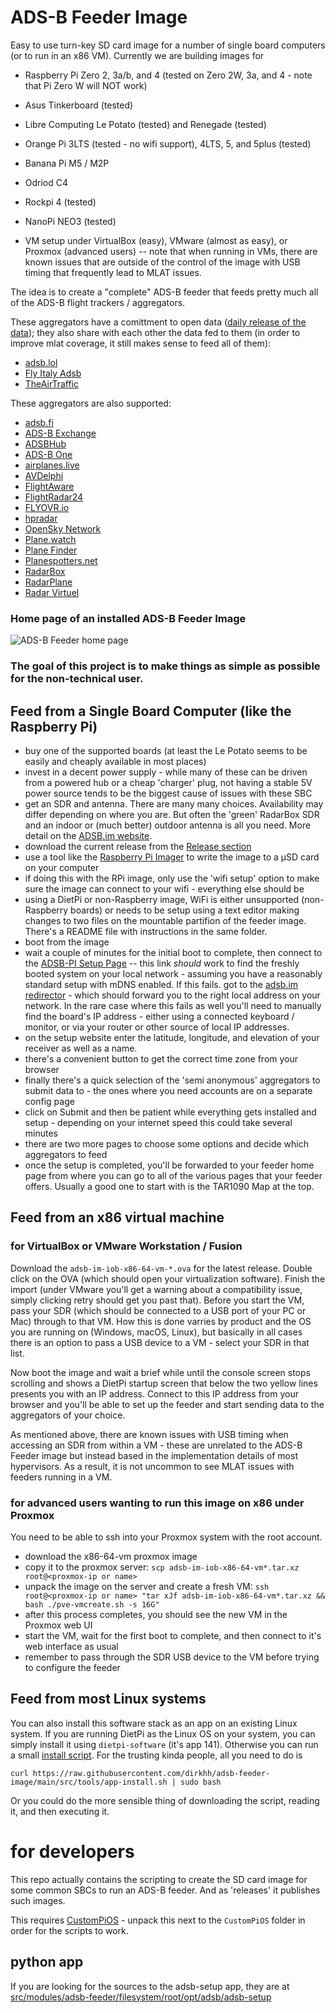 # ADS-B Feeder Image

Easy to use turn-key SD card image for a number of single board computers (or to run in an x86 VM).
Currently we are building images for
- Raspberry Pi Zero 2, 3a/b, and 4 (tested on Zero 2W, 3a, and 4 - note that Pi Zero W will NOT work)
- Asus Tinkerboard (tested)
- Libre Computing Le Potato (tested) and Renegade (tested)
- Orange Pi 3LTS (tested - no wifi support), 4LTS, 5, and 5plus (tested)
- Banana Pi M5 / M2P
- Odriod C4
- Rockpi 4 (tested)
- NanoPi NEO3 (tested)

- VM setup under VirtualBox (easy), VMware (almost as easy), or Proxmox (advanced users) -- note that when running in VMs, there are known issues that are outside of the control of the image with USB timing that frequently lead to MLAT issues.

The idea is to create a "complete" ADS-B feeder that feeds pretty much all of the ADS-B flight trackers / aggregators.

These aggregators have a comittment to open data ([daily release of the data](https://github.com/adsblol/globe_history)); they also share with each other the data fed to them (in order to improve mlat coverage, it still makes sense to feed all of them):
- [adsb.lol](https://adsb.lol)
- [Fly Italy Adsb](https://flyitalyadsb.com)
- [TheAirTraffic](http://theairtraffic.com)

These aggregators are also supported:
- [adsb.fi](https://adsb.fi)
- [ADS-B Exchange](https://adsbexchange.com)
- [ADSBHub](https://adsbhub.org)
- [ADS-B One](https://adsb.one)
- [airplanes.live](https://airplanes.live)
- [AVDelphi](https://www.avdelphi.com)
- [FlightAware](https://flightaware.com)
- [FlightRadar24](https://www.flightradar24.com)
- [FLYOVR.io](https://www.flyovr.io/)
- [hpradar](https://skylink.hpradar.com/)
- [OpenSky Network](https://opensky-network.org)
- [Plane.watch](https://plane.watch)
- [Plane Finder](https://planefinder.net)
- [Planespotters.net](http://planespotters.net)
- [RadarBox](https://www.radarbox.com)
- [RadarPlane](https://radarplane.com/)
- [Radar Virtuel](https://www.radarvirtuel.com)

### Home page of an installed ADS-B Feeder Image

![ADS-B Feeder home page](/../screenshots/screenshots/ADSB-im-v0.16.0.png "Feeder Home Page")

### The goal of this project is to make things as simple as possible for the non-technical user.

## Feed from a Single Board Computer (like the Raspberry Pi)
- buy one of the supported boards (at least the Le Potato seems to be easily and cheaply available in most places)
- invest in a decent power supply - while many of these can be driven from a powered hub or a cheap 'charger' plug, not having a stable 5V power
source tends to be the biggest cause of issues with these SBC
- get an SDR and antenna. There are many many choices. Availability may differ depending on where you are. But often the 'green' RadarBox SDR and
an indoor or (much better) outdoor antenna is all you need. More detail on the [ADSB.im website](https://adsb.im/supported).
- download the current release from the [Release section](https://github.com/dirkhh/adsb-feeder-image/releases/latest)
- use a tool like the [Raspberry Pi Imager](https://github.com/raspberrypi/rpi-imager/releases) to write the image to a µSD card on your computer
- if doing this with the RPi image, only use the 'wifi setup' option to make sure the image can connect to your wifi - everything else should be
- using a DietPi or non-Raspberry image, WiFi is either unsupported (non-Raspberry boards) or needs to be setup using a text editor making changes to two files on the mountable partifion of the feeder image. There's a README file with instructions in the same folder.
- boot from the image
- wait a couple of minutes for the initial boot to complete, then connect to the [ADSB-PI Setup Page](http://adsb-feeder.local) -- this link
_should_ work to find the freshly booted system on your local network - assuming you have a reasonably standard setup with mDNS enabled. If this fails. got to the [adsb.im redirector](http://my.adsb.im) - which should forward you to the right local address on your network. In the rare case where this fails as well you'll need to manually find the board's IP address - either using a connected keyboard / monitor, or via your router or other source of local IP addresses.
- on the setup website enter the latitude, longitude, and elevation of your receiver as well as a name.
- there's a convenient button to get the correct time zone from your browser
- finally there's a quick selection of the 'semi anonymous' aggregators to submit data to - the ones where you need accounts are on a separate config page
- click on Submit and then be patient while everything gets installed and setup - depending on your internet speed this could take several minutes
- there are two more pages to choose some options and decide which aggregators to feed
- once the setup is completed, you'll be forwarded to your feeder home page from where you can go to all of the various pages that your feeder offers. Usually a good one to start with is the TAR1090 Map at the top.

## Feed from an x86 virtual machine

### for VirtualBox or VMware Workstation / Fusion

Download the `adsb-im-iob-x86-64-vm-*.ova` for the latest release. Double click on the OVA (which should open your virtualization software). Finish the import (under VMware you'll get a warning about a compatibility issue, simply clicking retry should get you past that). Before you start the VM, pass your SDR (which should be connected to a USB port of your PC or Mac) through to that VM. How this is done varries by product and the OS you are running on (Windows, macOS, Linux), but basically in all cases there is an option to pass a USB device to a VM - select your SDR in that list.

Now boot the image and wait a brief while until the console screen stops scrolling and shows a DietPi startup screen that below the two yellow lines presents you with an IP address. Connect to this IP address from your browser and you'll be able to set up the feeder and start sending data to the aggregators of your choice.

As mentioned above, there are known issues with USB timing when accessing an SDR from within a VM - these are unrelated to the ADS-B Feeder image but instead based in the implementation details of most hypervisors. As a result, it is not uncommon to see MLAT issues with feeders running in a VM.

### for advanced users wanting to run this image on x86 under Proxmox

You need to be able to ssh into your Proxmox system with the root account.
- download the x86-64-vm proxmox image
- copy it to the proxmox server: `scp adsb-im-iob-x86-64-vm*.tar.xz root@<proxmox-ip or name>`
- unpack the image on the server and create a fresh VM: `ssh root@<proxmox-ip or name> "tar xJf adsb-im-iob-x86-64-vm*.tar.xz && bash ./pve-vmcreate.sh -s 16G"`
- after this process completes, you should see the new VM in the Proxmox web UI
- start the VM, wait for the first boot to complete, and then connect to it's web interface as usual
- remember to pass through the SDR USB device to the VM before trying to configure the feeder


## Feed from most Linux systems

You can also install this software stack as an app on an existing Linux system. If you are running DietPi as the Linux OS on your system, you can simply install it using `dietpi-software` (it's app 141). Otherwise you can run a small [install script](https://raw.githubusercontent.com/dirkhh/adsb-feeder-image/main/src/tools/app-install.sh). For the trusting kinda people, all you need to do is
```
curl https://raw.githubusercontent.com/dirkhh/adsb-feeder-image/main/src/tools/app-install.sh | sudo bash
```
Or you could do the more sensible thing of downloading the script, reading it, and then executing it.

# for developers

This repo actually contains the scripting to create the SD card image for some common SBCs to run an ADS-B feeder. And as 'releases' it publishes such images.

This requires [CustomPiOS](https://github.com/guysoft/CustomPiOS) - unpack this next to the `CustomPiOS` folder in order for the scripts to work.

## python app

If you are looking for the sources to the adsb-setup app, they are at [src/modules/adsb-feeder/filesystem/root/opt/adsb/adsb-setup](https://github.com/dirkhh/adsb-feeder-image/tree/master/src/modules/adsb-feeder/filesystem/root/opt/adsb/adsb-setup)
